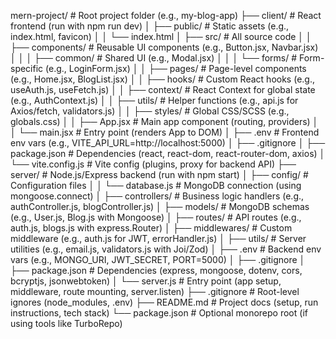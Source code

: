 mern-project/                  # Root project folder (e.g., my-blog-app)
├── client/                    # React frontend (run with npm run dev)
│   ├── public/                # Static assets (e.g., index.html, favicon)
│   │   └── index.html
│   ├── src/                   # All source code
│   │   ├── components/        # Reusable UI components (e.g., Button.jsx, Navbar.jsx)
│   │   │   ├── common/        # Shared UI (e.g., Modal.jsx)
│   │   │   └── forms/         # Form-specific (e.g., LoginForm.jsx)
│   │   ├── pages/             # Page-level components (e.g., Home.jsx, BlogList.jsx)
│   │   ├── hooks/             # Custom React hooks (e.g., useAuth.js, useFetch.js)
│   │   ├── context/           # React Context for global state (e.g., AuthContext.js)
│   │   ├── utils/             # Helper functions (e.g., api.js for Axios/fetch, validators.js)
│   │   ├── styles/            # Global CSS/SCSS (e.g., globals.css)
│   │   ├── App.jsx            # Main app component (routing, providers)
│   │   └── main.jsx           # Entry point (renders App to DOM)
│   ├── .env                   # Frontend env vars (e.g., VITE_API_URL=http://localhost:5000)
│   ├── .gitignore
│   ├── package.json           # Dependencies (react, react-dom, react-router-dom, axios)
│   └── vite.config.js         # Vite config (plugins, proxy for backend API)
├── server/                    # Node.js/Express backend (run with npm start)
│   ├── config/                # Configuration files
│   │   └── database.js        # MongoDB connection (using mongoose.connect)
│   ├── controllers/           # Business logic handlers (e.g., authController.js, blogController.js)
│   ├── models/                # MongoDB schemas (e.g., User.js, Blog.js with Mongoose)
│   ├── routes/                # API routes (e.g., auth.js, blogs.js with express.Router)
│   ├── middlewares/           # Custom middleware (e.g., auth.js for JWT, errorHandler.js)
│   ├── utils/                 # Server utilities (e.g., email.js, validators.js with Joi/Zod)
│   ├── .env                   # Backend env vars (e.g., MONGO_URI, JWT_SECRET, PORT=5000)
│   ├── .gitignore
│   ├── package.json           # Dependencies (express, mongoose, dotenv, cors, bcryptjs, jsonwebtoken)
│   └── server.js              # Entry point (app setup, middleware, route mounting, server.listen)
├── .gitignore                 # Root-level ignores (node_modules, .env)
├── README.md                  # Project docs (setup, run instructions, tech stack)
└── package.json               # Optional monorepo root (if using tools like TurboRepo)
```
